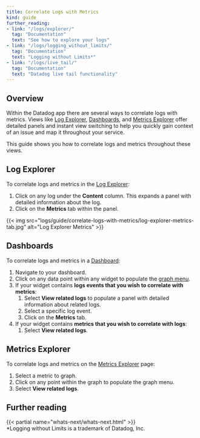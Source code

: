 ```yaml
---
title: Correlate Logs with Metrics
kind: guide
further_reading:
- link: "/logs/explorer/"
  tag: "Documentation"
  text: "See how to explore your logs"
- link: "/logs/logging_without_limits/"
  tag: "Documentation"
  text: "Logging without Limits*"
- link: "/logs/live_tail/"
  tag: "Documentation"
  text: "Datadog live tail functionality"
---
```


## Overview

Within the Datadog app there are several ways to correlate logs with metrics. Views like [Log Explorer][1], [Dashboards][2], and [Metrics Explorer][3] offer detailed panels and instant view switching to help you quickly gain context of an issue and map it throughout your service.

This guide shows you how to correlate logs and metrics throughout these views.

## Log Explorer

To correlate logs and metrics in the [Log Explorer][4]:

1. Click on any log under the **Content** column. This expands a panel with detailed information about the log.
2. Click on the **Metrics** tab within the panel.

{{< img src="logs/guide/correlate-logs-with-metrics/log-explorer-metrics-tab.jpg" alt="Log Explorer Metrics" >}}

## Dashboards

To correlate logs and metrics in a [Dashboard][5]:

1. Navigate to your dashboard.
2. Click on any data point within any widget to populate the [graph menu][6].
3. If your widget contains **logs events that you wish to correlate with metrics**:
    1. Select **View related logs** to populate a panel with detailed information about related logs.
    2. Select a specific log event.
    3. Click on the **Metrics** tab.
4. If your widget contains **metrics that you wish to correlate with logs**:
    1. Select **View related logs**.

## Metrics Explorer

To correlate logs and metrics on the [Metrics Explorer][7] page:

1. Select a metric to graph.
2. Click on any point within the graph to populate the graph menu.
3. Select **View related logs**.

## Further reading
{{< partial name="whats-next/whats-next.html" >}}
<br>
\*Logging without Limits is a trademark of Datadog, Inc.

[1]: /logs/explorer/
[2]: /dashboards/
[3]: /metrics/explorer/
[4]: https://app.datadoghq.com/logs
[5]: https://app.datadoghq.com/dashboard/lists
[6]: /dashboards/widgets/#graph-menu
[7]: https://app.datadoghq.com/metric/explorer
